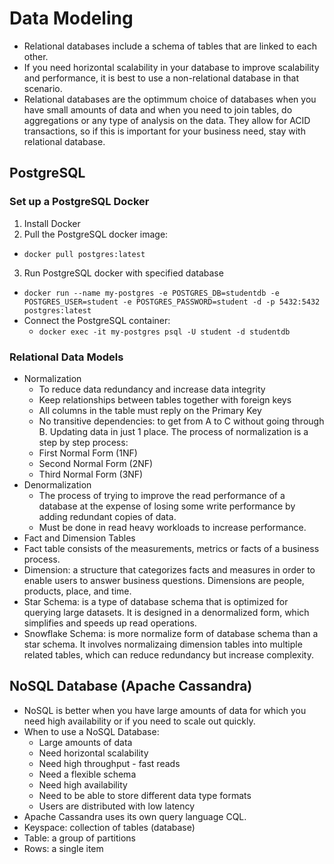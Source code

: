 # Data Modeling
- Relational databases include a schema of tables that are linked to each other.
- If you need horizontal scalability in your database to improve scalability and performance, it is best to use a non-relational database in that scenario.
- Relational databases are the optimmum choice of databases when you have small amounts of data and when you need to join tables, do aggregations or any type of analysis on the data. They allow for ACID transactions, so if this is important for your business need, stay with relational database.

## PostgreSQL
### Set up a PostgreSQL Docker
1. Install Docker
2. Pull the PostgreSQL docker image:
- `docker pull postgres:latest`
3. Run PostgreSQL docker with specified database
- `docker run --name my-postgres -e POSTGRES_DB=studentdb -e POSTGRES_USER=student -e POSTGRES_PASSWORD=student -d -p 5432:5432 postgres:latest`
- Connect the PostgreSQL container:
    - `docker exec -it my-postgres psql -U student -d studentdb`
### Relational Data Models
- Normalization
    - To reduce data redundancy and increase data integrity
    - Keep relationships between tables together with foreign keys
    - All columns in the table must reply on the Primary Key
    - No transitive dependencies: to get from A to C without going through B. Updating data in just 1 place.
The process of normalization is a step by step process:
    - First Normal Form (1NF)
    - Second Normal Form (2NF)
    - Third Normal Form (3NF)
- Denormalization
    - The process of trying to improve the read performance of a database at the expense of losing some write performance by adding redundant copies of data.
    - Must be done in read heavy workloads to increase performance.
- Fact and Dimension Tables
- Fact table consists of the measurements, metrics or facts of a business process.
- Dimension: a structure that categorizes facts and measures in order to enable users to answer business questions. Dimensions are people, products, place, and time.
- Star Schema: is a type of database schema that is optimized for querying large datasets. It is designed in a denormalized form, which simplifies and speeds up read operations.
- Snowflake Schema: is more normalize form of database schema than a star schema. It involves normalizaing dimension tables into multiple related tables, which can reduce redundancy but increase complexity.

## NoSQL Database (Apache Cassandra)
- NoSQL is better when you have large amounts of data for which you need high availability or if you need to scale out quickly.
- When to use a NoSQL Database:
    - Large amounts of data
    - Need horizontal scalability
    - Need high throughput - fast reads
    - Need a flexible schema
    - Need high availability
    - Need to be able to store different data type formats
    - Users are distributed with low latency
- Apache Cassandra uses its own query language CQL.
- Keyspace: collection of tables (database)
- Table: a group of partitions
- Rows: a single item
